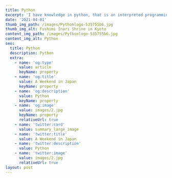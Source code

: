 ```yaml
---
title: Python
excerpt: 'I have knowledge in python, that is an interpreted programming language.'
date: '2021-04-01'
thumb_img_path: /images/Pythonlogo-535755b6.jpg
thumb_img_alt: Fushimi Inari Shrine in Kyoto
content_img_path: /images/Pythonlogo-535755b6.jpg
content_img_alt: Python
seo:
  title: Python
  description: Python
  extra:
    - name: 'og:type'
      value: article
      keyName: property
    - name: 'og:title'
      value: A Weekend in Japan
      keyName: property
    - name: 'og:description'
      value: Python
      keyName: property
    - name: 'og:image'
      value: images/2.jpg
      keyName: property
      relativeUrl: true
    - name: 'twitter:card'
      value: summary_large_image
    - name: 'twitter:title'
      value: A Weekend in Japan
    - name: 'twitter:description'
      value: Python
    - name: 'twitter:image'
      value: images/2.jpg
      relativeUrl: true
layout: post
---
```

